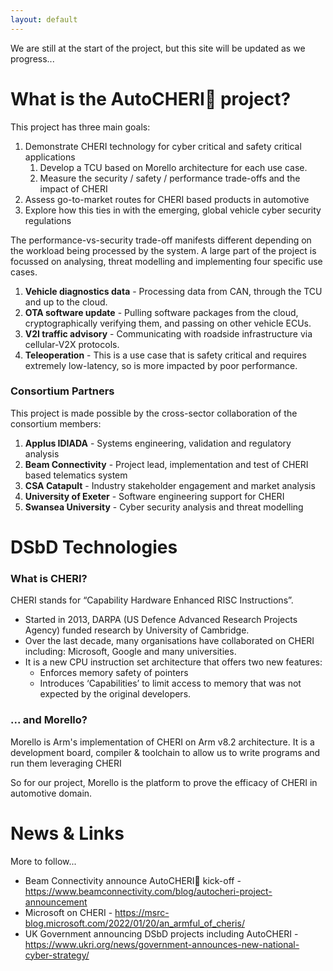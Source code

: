 ```yaml
---
layout: default
---
```


We are still at the start of the project, but this site will be updated as we progress... 


# What is the AutoCHERI🍒 project?

This project has three main goals:

1. Demonstrate CHERI technology for cyber critical and safety critical applications 
    1. Develop a TCU based on Morello architecture for each use case.
    1. Measure the security / safety / performance trade-offs and the impact of CHERI
1. Assess go-to-market routes for CHERI based products in automotive
1. Explore how this ties in with the emerging, global vehicle cyber security regulations

The performance-vs-security trade-off manifests different depending on the workload being processed by the system. A large part of the project is focussed on analysing, threat modelling and implementing four specific use cases. 

1. **Vehicle diagnostics data** - Processing data from CAN, through the TCU and up to the cloud.
1. **OTA software update** - Pulling software packages from the cloud, cryptographically verifying them, and passing on other vehicle ECUs.
1. **V2I traffic advisory** - Communicating with roadside infrastructure via cellular-V2X protocols.
1. **Teleoperation** - This is a use case that is safety critical and requires extremely low-latency, so is more impacted by poor performance.


### Consortium Partners

This project is made possible by the cross-sector collaboration of the consortium members:

1. **Applus IDIADA** - Systems engineering, validation and regulatory analysis
1. **Beam Connectivity** - Project lead, implementation and test of CHERI based telematics system
1. **CSA Catapult** - Industry stakeholder engagement and market analysis
1. **University of Exeter** - Software engineering support for CHERI
1. **Swansea University** - Cyber security analysis and threat modelling


# DSbD Technologies 

### What is CHERI?

CHERI stands for “Capability Hardware Enhanced RISC Instructions”. 

* Started in 2013, DARPA (US Defence Advanced Research Projects Agency) funded research by University of Cambridge.
* Over the last decade, many organisations have collaborated on CHERI including: Microsoft, Google and many universities.
* It is a new CPU instruction set architecture that offers two new features:
    * Enforces memory safety of pointers
    * Introduces ‘Capabilities’ to limit access to memory that was not expected by the original developers.


### ... and Morello?

Morello is Arm's implementation of CHERI on Arm v8.2 architecture.
It is a development board, compiler & toolchain to allow us to write programs and run them leveraging CHERI

So for our project, Morello is the platform to prove the efficacy of CHERI in automotive domain.


# News & Links

More to follow... 

* Beam Connectivity announce AutoCHERI🍒 kick-off - https://www.beamconnectivity.com/blog/autocheri-project-announcement
* Microsoft on CHERI - https://msrc-blog.microsoft.com/2022/01/20/an_armful_of_cheris/
* UK Government announcing DSbD projects including AutoCHERI - https://www.ukri.org/news/government-announces-new-national-cyber-strategy/
